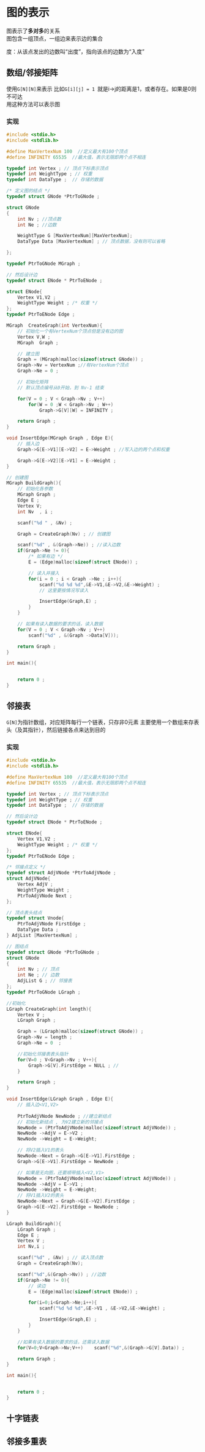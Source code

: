 # 图的表示  
图表示了**多对多**的关系    
图包含一组顶点，一组边来表示边的集合    

度：从该点发出的边数叫“出度”，指向该点的边数为“入度”    

## 数组/邻接矩阵    
使用```G[N][N]```来表示 
比如```G[i][j] = 1 ```就是i->j的距离是1，或者存在。如果是0则不可达  
用这种方法可以表示图    

### 实现    
```c
#include <stdio.h> 
#include <stdlib.h>

#define MaxVertexNum 100  //定义最大有100个顶点    
#define INFINITY 65535  //最大值，表示无限即两个点不相连   

typedef int Vertex ; // 顶点下标表示顶点    
typedef int WeightType ; // 权重    
typedef int DataType ;  // 存储的数据    

/* 定义图的结点 */  
typedef struct GNode *PtrToGNode ; 

struct GNode
{
    int Nv ; //顶点数   
    int Ne ; //边数 

    WeightType G [MaxVertexNum][MaxVertexNum]; 
    DataType Data [MaxVertexNum] ; // 顶点数据，没有则可以省略   

};

typedef PtrToGNode MGraph ; 

// 然后设计边   
typedef struct ENode * PtrToENode ; 

struct ENode{
    Vertex V1,V2 ; 
    WeightType Weight ; /* 权重 */  
};
typedef PtrToENode Edge ; 

MGraph  CreateGraph(int VertexNum){
    // 初始化一个有VertexNum个顶点但是没有边的图    
    Vertex V,W ;
    MGraph  Graph ;

    // 建立图
    Graph = (MGraph)malloc(sizeof(struct GNode)) ; 
    Graph->Nv = VertexNum ;//有VertexNum个顶点
    Graph->Ne = 0 ; 

    // 初始化矩阵   
    // 默认顶点编号从0开始，到 Nv-1 结束

    for(V = 0 ; V < Graph->Nv ; V++)    
        for(W = 0 ;W < Graph->Nv ; W++)
            Graph->G[V][W] = INFINITY ; 

    return Graph ; 
}

void InsertEdge(MGraph Graph , Edge E){
    // 插入边   
    Graph->G[E->V1][E->V2] = E->Weight ; //写入边的两个点和权重 

    Graph->G[E->V2][E->V1] = E->Weight ; 
}

// 创建图
MGraph BuildGraph(){
    // 初始化各参数
    MGraph Graph ;
    Edge E ;
    Vertex V; 
    int Nv  , i ; 

    scanf("%d " , &Nv) ; 

    Graph = CreateGraph(Nv) ; // 创建图 

    scanf("%d" , &(Graph->Ne)) ; //读入边数 
    if(Graph->Ne != 0){
        /* 如果有边 */
        E = (Edge)malloc(sizeof(struct ENode)) ; 

        // 读入并接入   
        for(i = 0 ; i < Graph ->Ne ; i++){
            scanf("%d %d %d",&E->V1,&E->V2,&E->Weight) ; 
            // 这里要按情况写读入

            InsertEdge(Graph,E) ;
        }
    }

    // 如果有读入数据的要求的话，读入数据   
    for(V = 0 ; V < Graph->Nv ; V++)
        scanf("%d" , &(Graph ->Data[V]));

    return Graph ; 
}

int main(){


    return 0 ; 
}
```

## 邻接表   
```G[N]```为指针数组，对应矩阵每行一个链表，只存非0元素 
主要使用一个数组来存表头（及其指针），然后链接各点来达到目的

### 实现
```c
#include <stdio.h> 
#include <stdlib.h>

#define MaxVertexNum 100  //定义最大有100个顶点    
#define INFINITY 65535  //最大值，表示无限即两个点不相连   

typedef int Vertex ; // 顶点下标表示顶点    
typedef int WeightType ; // 权重    
typedef int DataType ;  // 存储的数据    

// 然后设计边   
typedef struct ENode * PtrToENode ; 

struct ENode{
    Vertex V1,V2 ; 
    WeightType Weight ; /* 权重 */  
};
typedef PtrToENode Edge ; 

/* 邻接点定义 */    
typedef struct AdjVNode *PtrToAdjVNode ; 
struct AdjVNode{
    Vertex AdjV ;
    WeightType Weight ;
    PtrToAdjVNode Next ;
};

// 顶点表头结点 
typedef struct Vnode{
    PtrToAdjVNode FirstEdge ;
    DataType Data ;
} AdjList [MaxVertexNum] ; 

// 图结点   
typedef struct GNode *PtrToGNode ; 
struct GNode
{
    int Nv ; // 顶点
    int Ne ; // 边数
    AdjList G ; // 邻接表   
};
typedef PtrToGNode LGraph ; 

//初始化
LGraph CreateGraph(int length){
    Vertex V ; 
    LGraph Graph ; 

    Graph = (LGraph)malloc(sizeof(struct GNode)) ; 
    Graph->Nv = length ;
    Graph->Ne = 0  ;

    //初始化邻接表表头指针
    for(V=0 ; V<Graph->Nv ; V++){
        Graph->G[V].FirstEdge = NULL ; //
    }

    return Graph ; 
}

void InsertEdge(LGraph Graph , Edge E){
    // 插入边<V1,V2>
    
    PtrToAdjVNode NewNode ; //建立新结点  
    // 初始化新结点 , 为V2建立新的邻接点    
    NewNode = (PtrToAdjVNode)malloc(sizeof(struct AdjVNode)) ; 
    NewNode ->AdjV = E->V2 ; 
    NewNode ->Weight = E->Weight; 

    // 将V2插入V1的表头 
    NewNode->Next = Graph->G[E->V1].FirstEdge ; 
    Graph->G[E->V1].FirstEdge = NewNode ; 

    // 如果是无向图，还要顺带插入<V2,V1>
    NewNode = (PtrToAdjVNode)malloc(sizeof(struct AdjVNode)) ; 
    NewNode ->AdjV = E->V1 ; 
    NewNode ->Weight = E->Weight; 
    // 将V1插入V2的表头 
    NewNode->Next = Graph->G[E->V2].FirstEdge ; 
    Graph->G[E->V2].FirstEdge = NewNode ; 
}

LGraph BuildGraph(){
    LGraph Graph ; 
    Edge E ; 
    Vertex V ; 
    int Nv,i ; 

    scanf("%d" , &Nv) ; // 读入顶点数   
    Graph = CreateGraph(Nv);

    scanf("%d",&(Graph->Nv)) ; //边数   
    if(Graph->Ne != 0){
        // 读边
        E = (Edge)malloc(sizeof(struct ENode)) ; 

        for(i=0;i<Graph->Ne;i++){
            scanf("%d %d %d",&E->V1 , &E->V2,&E->Weight) ;

            InsertEdge(Graph,E) ; 
        }
    }

    //如果有读入数据的要求的话，还需读入数据    
    for(V=0;V<Graph->Nv;V++)    scanf("%d",&(Graph->G[V].Data)) ; 

    return Graph ; 
}

int main(){


    return 0 ; 
}
```

## 十字链表     

## 邻接多重表   